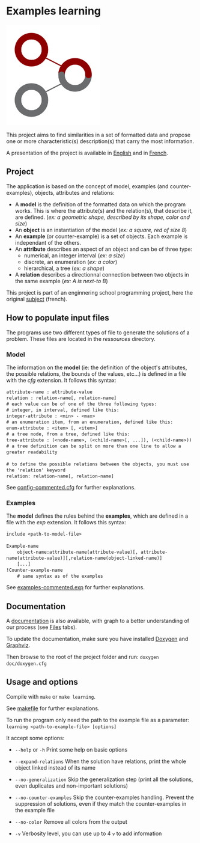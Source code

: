 # Examples learning

<img src="logo.png" width="250px">

This project aims to find similarities in a set of formatted data and propose one or more characteristic(s) description(s) that carry the most information.

A presentation of the project is available in [English](http://gaelfoppolo.github.io/examples-learning/en/) and in [French](http://gaelfoppolo.github.io/examples-learning/fr/).

## Project

The application is based on the concept of model, examples (and counter-examples), objects, attributes and relations:

 - A **model** is the definition of the formatted data on which the program works. This is where the attribute(s) and the relation(s), that describe it, are defined. (*ex: a geometric shape, described by its shape, color and size*)
 - An **object** is an instantiation of the model (*ex: a square, red of size 8*)
 - An **example** (or counter-example) is a set of objects. Each example is independant of the others.
 - An **attribute** describes an aspect of an object and can be of three type:
	 - numerical, an integer interval (*ex: a size*)
	 - discrete, an enumeration (*ex: a color*)
	 - hierarchical, a tree (*ex: a shape*)
 - A **relation** describes a directionnal connection between two objects in the same example (*ex: A is next-to B*)

This project is part of an enginnering school programming project, here the original [subject](https://github.com/gaelfoppolo/examples-learning/blob/master/subject.pdf) (french).

## How to populate input files

The programs use two different types of file to generate the solutions of a problem. These files are located in the *ressources* directory.

### Model

The information on the **model** (ie: the definition of the object's attributes, the possible relations, the bounds of the values, etc...) is defined in a file with the *cfg* extension. It follows this syntax:
```
attribute-name : attribute-value
relation : relation-name[, relation-name]
# each value can be of one of the three following types:
# integer, in interval, defined like this:
integer-attribute : <min> - <max>
# an enumeration item, from an enumeration, defined like this:
enum-attribute : <item> [, <item>]
# a tree node, from a tree, defined like this:
tree-attribute : (<node-name>, (<child-name>[, ...]), (<child-name>))
# a tree definition can be split on more than one line to allow a greater readability

# to define the possible relations between the objects, you must use the 'relation' keyword
relation: relation-name[, relation-name]
```
See [config-commented.cfg](https://github.com/gaelfoppolo/examples-learning/blob/master/ressources/config-commented.cfg) for further explanations.

### Examples

The **model** defines the rules behind the **examples**, which are defined in a file with the *exp* extension. It follows this syntax:
```
include <path-to-model-file>

Example-name
	object-name:attribute-name(attribute-value)[, attribute-name(attribute-value)][,relation-name(object-linked-name)]
	[...]
!Counter-example-name
	# same syntax as of the examples
```
See [examples-commented.exp](https://github.com/gaelfoppolo/examples-learning/blob/master/ressources/examples-commented.exp) for further explanations.

## Documentation

A [documentation](http://gaelfoppolo.github.io/examples-learning/) is also available, with graph to a better understanding of our process (see [Files](http://gaelfoppolo.github.io/examples-learning/files.html) tabs).

To update the documentation, make sure you have installed [Doxygen](http://www.stack.nl/~dimitri/doxygen/) and [Graphviz](http://www.graphviz.org/).

Then browse to the root of the project folder and run: ``doxygen doc/doxygen.cfg``

## Usage and options

Compile with ``make`` or ``make learning``.

See [makefile](https://github.com/gaelfoppolo/examples-learning/blob/master/makefile) for further explanations.

To run the program only need the path to the example file as a parameter:
``learning <path-to-example-file> [options]``

It accept some options:

- ``--help`` or ``-h``
Print some help on basic options

- ``--expand-relations``
When the solution have relations, print the whole object linked instead of its name

- ``--no-generalization``
Skip the generalization step (print all the solutions, even duplicates and non-important solutions)

- ``--no-counter-examples``
Skip the counter-examples handling. Prevent the suppression of solutions, even if they match the counter-examples in the example file

- ``--no-color``
Remove all colors from the output

- ``-v``
Verbosity level, you can use up to 4 `v` to add information